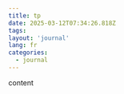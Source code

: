 ```yaml
---
title: tp
date: 2025-03-12T07:34:26.818Z
tags:
layout: 'journal'
lang: fr
categories: 
  - journal
---
```

content 